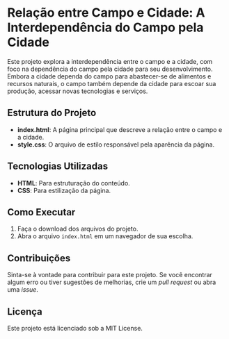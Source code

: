 # Relação entre Campo e Cidade: A Interdependência do Campo pela Cidade

Este projeto explora a interdependência entre o campo e a cidade, com foco na dependência do campo pela cidade para seu desenvolvimento. Embora a cidade dependa do campo para abastecer-se de alimentos e recursos naturais, o campo também depende da cidade para escoar sua produção, acessar novas tecnologias e serviços.

## Estrutura do Projeto

- **index.html**: A página principal que descreve a relação entre o campo e a cidade.
- **style.css**: O arquivo de estilo responsável pela aparência da página.

## Tecnologias Utilizadas

- **HTML**: Para estruturação do conteúdo.
- **CSS**: Para estilização da página.

## Como Executar

1. Faça o download dos arquivos do projeto.
2. Abra o arquivo `index.html` em um navegador de sua escolha.

## Contribuições

Sinta-se à vontade para contribuir para este projeto. Se você encontrar algum erro ou tiver sugestões de melhorias, crie um _pull request_ ou abra uma _issue_.

## Licença

Este projeto está licenciado sob a MIT License.
